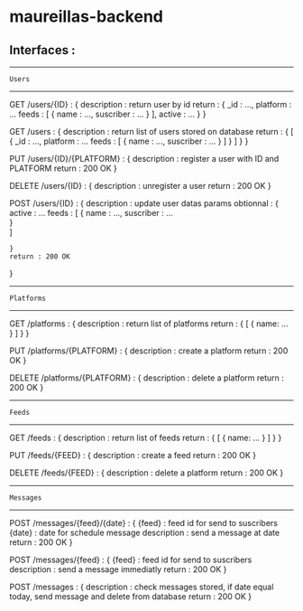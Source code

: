 # maureillas-backend

Interfaces : 
---------------


---------------
	Users
---------------

GET /users/{ID} : {
	description : return user by id
	return : {
		_id : ...,
		platform : ...
		feeds : [
			{
			  name : ...,
			  suscriber : ...
			}
		],
		active : ...
	}
}

GET /users : {
	description : return list of users stored on database
	return : {
		[
			{
				_id : ...,
				platform : ...
				feeds : [
				  {
					name : ...,
					suscriber : ...
				  }
				]
			}
		]
	}
}

PUT /users/{ID}/{PLATFORM} : {
	description : register a user with ID and PLATFORM
	return : 200 OK
}

DELETE /users/{ID} : {
	description : unregister a user
	return : 200 OK
}

POST /users/{ID} : {
	description : update user datas
	params obtionnal : {
		active : ...
		feeds : [
			{
			  name : ...,
			  suscriber : ...	
			}		
		]

	}
	return : 200 OK
}

---------------
	Platforms
---------------

GET /platforms : {
	description : return list of platforms
	return : {
		[
			{
				name: ...
			}
		]
	}
}

PUT /platforms/{PLATFORM} : {
	description : create a platform
	return : 200 OK
}

DELETE /platforms/{PLATFORM} : {
	description : delete a platform
	return : 200 OK	
}

---------------
	Feeds
---------------

GET /feeds : {
	description : return list of feeds
	return : {
		[
			{
				name: ...
			}
		]
	}
}

PUT /feeds/{FEED} : {
	description : create a feed
	return : 200 OK
}

DELETE /feeds/{FEED} : {
	description : delete a platform
	return : 200 OK	
}


---------------
	Messages
---------------


POST /messages/{feed}/{date} : {
	{feed} : feed id for send to suscribers
	{date} : date for schedule message
	description : send a message at date
	return : 200 OK
}

POST /messages/{feed} : {
	{feed} : feed id for send to suscribers
	description : send a message immediatly
	return : 200 OK
}

POST /messages : {
	description : check messages stored, if date equal today, send message and delete from database
	return : 200 OK
}


